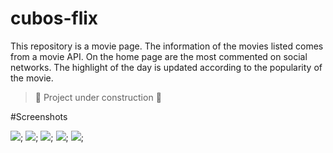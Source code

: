 # cubos-flix

This repository is a movie page.
The information of the movies listed comes from a movie API.
On the home page are the most commented on social networks.
The highlight of the day is updated according to the popularity of the movie.

> :construction: Project under construction :construction:

#Screenshots

![](main-page.png);
![](highlight.png);
![](modal.png);
![](modal2.png);
![](main-page-light.png);
